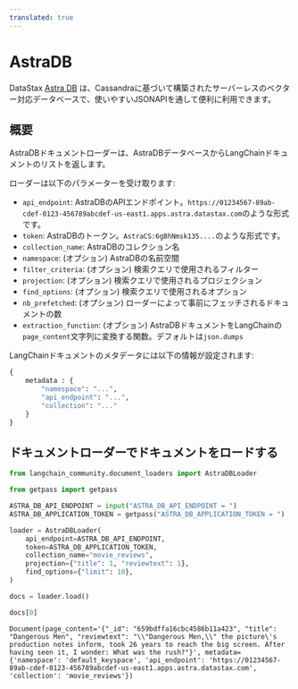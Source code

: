 ```yaml
---
translated: true
---
```


# AstraDB

DataStax [Astra DB](https://docs.datastax.com/en/astra/home/astra.html) は、Cassandraに基づいて構築されたサーバーレスのベクター対応データベースで、使いやすいJSONAPIを通して便利に利用できます。

## 概要

AstraDBドキュメントローダーは、AstraDBデータベースからLangChainドキュメントのリストを返します。

ローダーは以下のパラメーターを受け取ります:

* `api_endpoint`: AstraDBのAPIエンドポイント。`https://01234567-89ab-cdef-0123-456789abcdef-us-east1.apps.astra.datastax.com`のような形式です。
* `token`: AstraDBのトークン。`AstraCS:6gBhNmsk135....`のような形式です。
* `collection_name`: AstraDBのコレクション名
* `namespace`: (オプション) AstraDBの名前空間
* `filter_criteria`: (オプション) 検索クエリで使用されるフィルター
* `projection`: (オプション) 検索クエリで使用されるプロジェクション
* `find_options`: (オプション) 検索クエリで使用されるオプション
* `nb_prefetched`: (オプション) ローダーによって事前にフェッチされるドキュメントの数
* `extraction_function`: (オプション) AstraDBドキュメントをLangChainの`page_content`文字列に変換する関数。デフォルトは`json.dumps`

LangChainドキュメントのメタデータには以下の情報が設定されます:

```python
{
    metadata : {
        "namespace": "...",
        "api_endpoint": "...",
        "collection": "..."
    }
}
```

## ドキュメントローダーでドキュメントをロードする

```python
from langchain_community.document_loaders import AstraDBLoader
```

```python
from getpass import getpass

ASTRA_DB_API_ENDPOINT = input("ASTRA_DB_API_ENDPOINT = ")
ASTRA_DB_APPLICATION_TOKEN = getpass("ASTRA_DB_APPLICATION_TOKEN = ")
```

```python
loader = AstraDBLoader(
    api_endpoint=ASTRA_DB_API_ENDPOINT,
    token=ASTRA_DB_APPLICATION_TOKEN,
    collection_name="movie_reviews",
    projection={"title": 1, "reviewtext": 1},
    find_options={"limit": 10},
)
```

```python
docs = loader.load()
```

```python
docs[0]
```

```output
Document(page_content='{"_id": "659bdffa16cbc4586b11a423", "title": "Dangerous Men", "reviewtext": "\\"Dangerous Men,\\" the picture\'s production notes inform, took 26 years to reach the big screen. After having seen it, I wonder: What was the rush?"}', metadata={'namespace': 'default_keyspace', 'api_endpoint': 'https://01234567-89ab-cdef-0123-456789abcdef-us-east1.apps.astra.datastax.com', 'collection': 'movie_reviews'})
```
